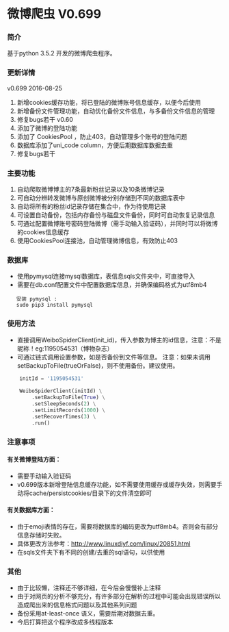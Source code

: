 # 微博爬虫 V0.699

### 简介
基于python 3.5.2 开发的微博爬虫程序。


### 更新详情
v0.699 2016-08-25
1. 新增cookies缓存功能，将已登陆的微博账号信息缓存，以便今后使用
2. 新增备份文件管理功能，自动优化备份文件信息，与多备份文件信息的管理
3. 修复bugs若干
v0.60 
1. 添加了微博的登陆功能
2. 添加了 CookiesPool ，防止403，自动管理多个账号的登陆问题
3. 数据库添加了uni_code column，方便后期数据库数据去重 
4. 修复bugs若干

### 主要功能

1. 自动爬取微博博主的7条最新粉丝记录以及10条微博记录
2. 可自动分辨转发微博与原创微博被分别存储到不同的数据库表中
3. 自动将所有的粉丝id记录存储在集合中，作为待使用记录
4. 可设置自动备份，包括内存备份与磁盘文件备份，同时可自动恢复记录信息
5. 可通过配置微博账号密码登陆微博（需手动输入验证码），并同时可以将微博的cookies信息缓存
6. 使用CookiesPool连接池，自动管理微博信息，有效防止403

### 数据库

* 使用pymysql连接mysql数据库，表信息sqls文件夹中，可直接导入
* 需要在db.conf配置文件中配置数据库信息，并确保编码格式为utf8mb4
 
```shell 
   安装 pymysql :
   sudo pip3 install pymysql   
```

### 使用方法
  * 直接调用WeiboSpiderClient(init_id)，传入参数为博主的id信息，注意：不是昵称！eg:1195054531（博物杂志）
  * 可通过链式调用设置参数，如是否备份到文件等信息。
  注意：如果未调用setBackupToFile(trueOrFalse)，则不使用备份。建议使用。


```python
    initId = '1195054531'
  
    WeiboSpiderClient(initId) \
        .setBackupToFile(True) \
        .setSleepSeconds(2) \
        .setLimitRecords(1000) \
        .setRecoverTimes(3) \
        .run()
```


### 注意事项

#### 有关微博登陆方面：
* 需要手动输入验证码
* v0.699版本新增登陆信息缓存功能，如不需要使用缓存或缓存失效，则需要手动将cache/persistcookies/目录下的文件清空即可


#### 有关数据库方面：
* 由于emoji表情的存在，需要将数据库的编码更改为utf8mb4。否则会有部分信息存储时失败。
* 具体更改方法参考：http://www.linuxdiyf.com/linux/20851.html
* 在sqls文件夹下有不同的创建/去重的sql语句，以供使用

### 其他 
* 由于比较懒，注释还不够详细，在今后会慢慢补上注释
* 由于对网页的分析不够充分，有许多部分在解析的过程中可能会出现错误所以造成爬出来的信息格式问题以及其他系列问题
* 备份采用at-least-once 语义，需要后期对数据去重。
* 今后打算把这个程序改成多线程版本
